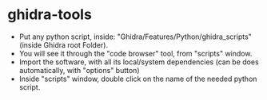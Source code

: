 # ghidra-tools

* Put any python script, inside: "Ghidra/Features/Python/ghidra_scripts" (inside Ghidra root Folder).
* You will see it through the "code browser" tool, from "scripts" window.
* Import the software, with all its local/system dependencies (can be does automatically, with "options" button)
* Inside "scripts" window, double click on the name of the needed python script.
